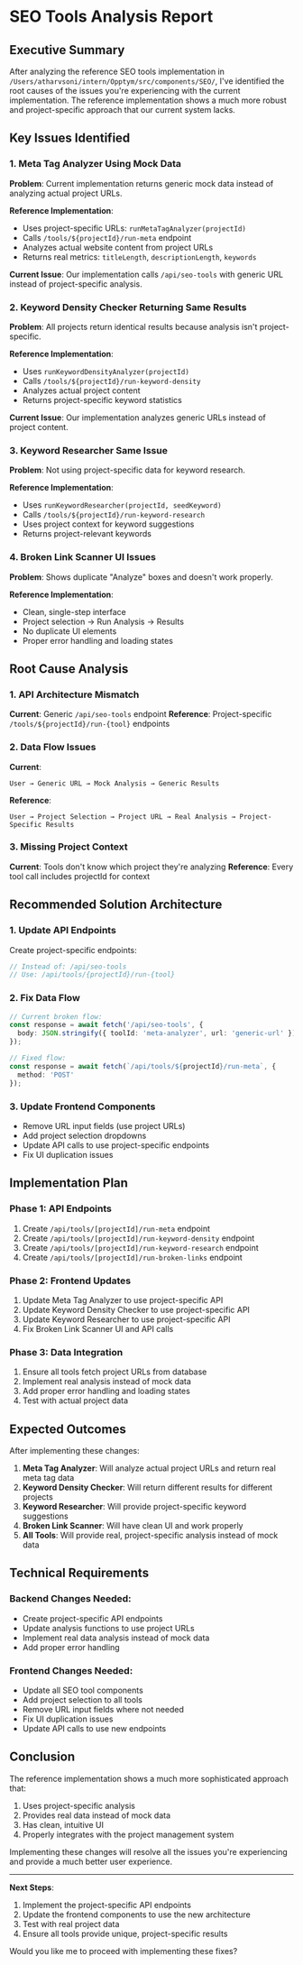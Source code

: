 # SEO Tools Analysis Report

## Executive Summary

After analyzing the reference SEO tools implementation in `/Users/atharvsoni/intern/Opptym/src/components/SEO/`, I've identified the root causes of the issues you're experiencing with the current implementation. The reference implementation shows a much more robust and project-specific approach that our current system lacks.

## Key Issues Identified

### 1. **Meta Tag Analyzer Using Mock Data**
**Problem**: Current implementation returns generic mock data instead of analyzing actual project URLs.

**Reference Implementation**: 
- Uses project-specific URLs: `runMetaTagAnalyzer(projectId)`
- Calls `/tools/${projectId}/run-meta` endpoint
- Analyzes actual website content from project URLs
- Returns real metrics: `titleLength`, `descriptionLength`, `keywords`

**Current Issue**: Our implementation calls `/api/seo-tools` with generic URL instead of project-specific analysis.

### 2. **Keyword Density Checker Returning Same Results**
**Problem**: All projects return identical results because analysis isn't project-specific.

**Reference Implementation**:
- Uses `runKeywordDensityAnalyzer(projectId)` 
- Calls `/tools/${projectId}/run-keyword-density`
- Analyzes actual project content
- Returns project-specific keyword statistics

**Current Issue**: Our implementation analyzes generic URLs instead of project content.

### 3. **Keyword Researcher Same Issue**
**Problem**: Not using project-specific data for keyword research.

**Reference Implementation**:
- Uses `runKeywordResearcher(projectId, seedKeyword)`
- Calls `/tools/${projectId}/run-keyword-research`
- Uses project context for keyword suggestions
- Returns project-relevant keywords

### 4. **Broken Link Scanner UI Issues**
**Problem**: Shows duplicate "Analyze" boxes and doesn't work properly.

**Reference Implementation**:
- Clean, single-step interface
- Project selection → Run Analysis → Results
- No duplicate UI elements
- Proper error handling and loading states

## Root Cause Analysis

### 1. **API Architecture Mismatch**
**Current**: Generic `/api/seo-tools` endpoint
**Reference**: Project-specific `/tools/${projectId}/run-{tool}` endpoints

### 2. **Data Flow Issues**
**Current**: 
```
User → Generic URL → Mock Analysis → Generic Results
```

**Reference**:
```
User → Project Selection → Project URL → Real Analysis → Project-Specific Results
```

### 3. **Missing Project Context**
**Current**: Tools don't know which project they're analyzing
**Reference**: Every tool call includes projectId for context

## Recommended Solution Architecture

### 1. **Update API Endpoints**
Create project-specific endpoints:
```typescript
// Instead of: /api/seo-tools
// Use: /api/tools/{projectId}/run-{tool}
```

### 2. **Fix Data Flow**
```typescript
// Current broken flow:
const response = await fetch('/api/seo-tools', {
  body: JSON.stringify({ toolId: 'meta-analyzer', url: 'generic-url' })
});

// Fixed flow:
const response = await fetch(`/api/tools/${projectId}/run-meta`, {
  method: 'POST'
});
```

### 3. **Update Frontend Components**
- Remove URL input fields (use project URLs)
- Add project selection dropdowns
- Update API calls to use project-specific endpoints
- Fix UI duplication issues

## Implementation Plan

### Phase 1: API Endpoints
1. Create `/api/tools/[projectId]/run-meta` endpoint
2. Create `/api/tools/[projectId]/run-keyword-density` endpoint  
3. Create `/api/tools/[projectId]/run-keyword-research` endpoint
4. Create `/api/tools/[projectId]/run-broken-links` endpoint

### Phase 2: Frontend Updates
1. Update Meta Tag Analyzer to use project-specific API
2. Update Keyword Density Checker to use project-specific API
3. Update Keyword Researcher to use project-specific API
4. Fix Broken Link Scanner UI and API calls

### Phase 3: Data Integration
1. Ensure all tools fetch project URLs from database
2. Implement real analysis instead of mock data
3. Add proper error handling and loading states
4. Test with actual project data

## Expected Outcomes

After implementing these changes:

1. **Meta Tag Analyzer**: Will analyze actual project URLs and return real meta tag data
2. **Keyword Density Checker**: Will return different results for different projects
3. **Keyword Researcher**: Will provide project-specific keyword suggestions
4. **Broken Link Scanner**: Will have clean UI and work properly
5. **All Tools**: Will provide real, project-specific analysis instead of mock data

## Technical Requirements

### Backend Changes Needed:
- Create project-specific API endpoints
- Update analysis functions to use project URLs
- Implement real data analysis instead of mock data
- Add proper error handling

### Frontend Changes Needed:
- Update all SEO tool components
- Add project selection to all tools
- Remove URL input fields where not needed
- Fix UI duplication issues
- Update API calls to use new endpoints

## Conclusion

The reference implementation shows a much more sophisticated approach that:
1. Uses project-specific analysis
2. Provides real data instead of mock data
3. Has clean, intuitive UI
4. Properly integrates with the project management system

Implementing these changes will resolve all the issues you're experiencing and provide a much better user experience.

---

**Next Steps**: 
1. Implement the project-specific API endpoints
2. Update the frontend components to use the new architecture
3. Test with real project data
4. Ensure all tools provide unique, project-specific results

Would you like me to proceed with implementing these fixes?
